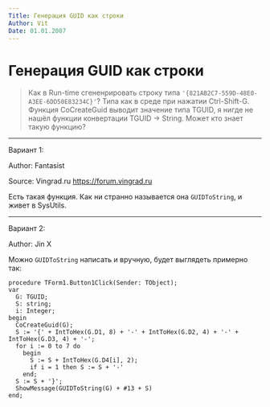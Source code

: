 ```yaml
---
Title: Генерация GUID как строки
Author: Vit
Date: 01.01.2007
---
```



Генерация GUID как строки
=========================

> Как в Run-time сгененрировать строку типа `'{821AB2C7-559D-48E0-A3EE-6DD50E83234C}'`?
> Типа как в среде при нажатии Ctrl-Shift-G.
> Функция CoCreateGuid выводит значение типа TGUID,
> я нигде не нашёл функции конвертации TGUID -\> String.
> Может кто знает такую функцию?

------------------------------------------------------------------------

Вариант 1:

Author: Fantasist

Source: Vingrad.ru <https://forum.vingrad.ru>

Есть такая функция.
Как ни странно называется она `GUIDToString`, и живет в SysUtils.

------------------------------------------------------------------------

Вариант 2:

Author: Jin X

Можно `GUIDToString` написать и вручную, будет выглядеть примерно так:

    procedure TForm1.Button1Click(Sender: TObject);
    var
      G: TGUID;
      S: string;
      i: Integer;
    begin
      CoCreateGuid(G);
      S := '{' + IntToHex(G.D1, 8) + '-' + IntToHex(G.D2, 4) + '-' + IntToHex(G.D3, 4) + '-';
      for i := 0 to 7 do
        begin
          S := S + IntToHex(G.D4[i], 2);
          if i = 1 then S := S + '-'
        end;
      S := S + '}';
      ShowMessage(GUIDToString(G) + #13 + S)
    end;

